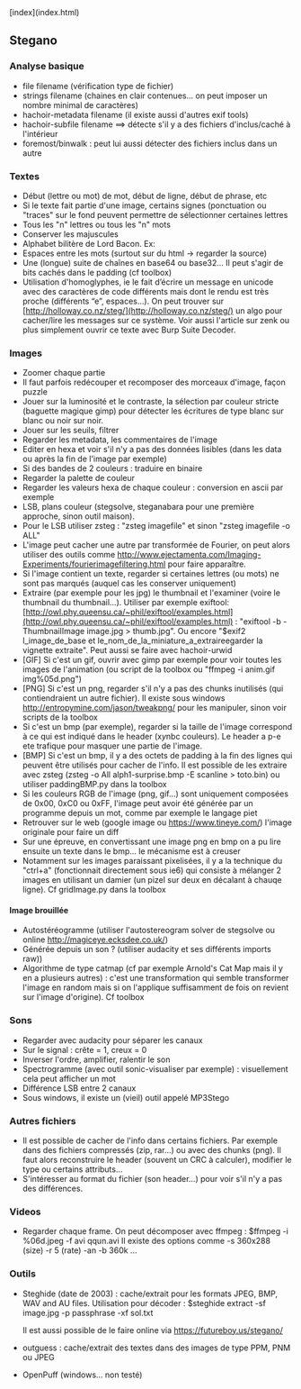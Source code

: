 <head>
  <meta http-equiv="content-type" content="text/html; charset=utf-8" />
  <title>Methode - Stegano</title>
</head>
[index](index.html)

## Stegano

### Analyse basique 
- file filename (vérification type de fichier)
- strings filename (chaines en clair contenues... on peut imposer un nombre minimal de caractères)
- hachoir-metadata filename (il existe aussi d'autres exif tools)
- hachoir-subfile filename ==> détecte s'il y a des fichiers d'inclus/caché à l'intérieur
- foremost/binwalk : peut lui aussi détecter des fichiers inclus dans un autre

### Textes
- Début (lettre ou mot) de mot, début de ligne, début de phrase, etc
- Si le texte fait partie d'une image, certains signes (ponctuation ou "traces" sur le fond peuvent permettre de sélectionner certaines lettres
- Tous les "n" lettres ou tous les "n" mots
- Conserver les majuscules
- Alphabet bilitère de Lord Bacon. Ex: 
- Espaces entre les mots (surtout sur du html -> regarder la source)
- Une (longue) suite de chaînes en base64 ou base32... Il peut s'agir de bits cachés dans le padding (cf toolbox)
- Utilisation d'homoglyphes, ie le fait d’écrire un message en unicode avec des caractères de code différents mais dont le rendu est très proche (différents “e”, espaces…). On peut trouver sur [http://holloway.co.nz/steg/](http://holloway.co.nz/steg/) un algo pour cacher/lire les messages sur ce système. Voir aussi l'article sur zenk ou plus simplement ouvrir ce texte avec Burp Suite Decoder.

### Images 
- Zoomer chaque partie
- Il faut parfois redécouper et recomposer des morceaux d'image, façon puzzle
- Jouer sur la luminosité et le contraste, la sélection par couleur stricte (baguette magique gimp) pour détecter les écritures de type blanc sur blanc ou noir sur noir.
- Jouer sur les seuils, filtrer
- Regarder les metadata, les commentaires de l'image
- Editer en hexa et voir s'il n'y a pas des données lisibles (dans les data ou après la fin de l'image par exemple)
- Si des bandes de 2 couleurs : traduire en binaire
- Regarder la palette de couleur
- Regarder les valeurs hexa de chaque couleur : conversion en ascii par exemple
- LSB, plans couleur (stegsolve, steganabara pour une première approche, sinon outil maison).
- Pour le LSB utiliser zsteg : "zsteg imagefile" et sinon "zsteg imagefile -o ALL"
- L'image peut cacher une autre par transformée de Fourier, on peut alors utiliser des outils comme http://www.ejectamenta.com/Imaging-Experiments/fourierimagefiltering.html pour faire apparaître.
- Si l'image contient un texte, regarder si certaines lettres (ou mots) ne sont pas marqués (auquel cas les conserver uniquement)
- Extraire (par exemple pour les jpg) le thumbnail et l'examiner (voire le thumbnail du thumbnail...). Utiliser par exemple exiftool: [http://owl.phy.queensu.ca/~phil/exiftool/examples.html](http://owl.phy.queensu.ca/~phil/exiftool/examples.html) : "exiftool -b -ThumbnailImage image.jpg > thumb.jpg". Ou encore  "$exif2 l_image_de_base ­et le_nom_de_la_miniature_a_extraireegarder la vignette extraite". Peut aussi se faire avec hachoir-urwid
- [GIF] Si c'est un gif, ouvrir avec gimp par exemple pour voir toutes les images de l'animation (ou script de la toolbox ou "ffmpeg -i anim.gif img%05d.png")
- [PNG] Si c'est un png, regarder s'il n'y a pas des chunks inutilisés (qui contiendraient un autre fichier). Il existe sous windows http://entropymine.com/jason/tweakpng/ pour les manipuler, sinon voir scripts de la toolbox
- Si c'est un bmp (par exemple), regarder si la taille de l'image correspond à ce qui est indiqué dans le header (x*y*nbc couleurs). Le header a p-e ete trafique pour masquer une partie de l'image. 
- [BMP] Si c'est un bmp, il y a des octets de padding à la fin des lignes qui peuvent être utilisés pour cacher de l'info. Il est possible de les extraire avec zsteg (zsteg -o All alph1-surprise.bmp -E scanline > toto.bin) ou utiliser paddingBMP.py dans la toolbox
- Si les couleurs RGB de l'image (png, gif...) sont uniquement composées de 0x00, 0xC0 ou 0xFF, l'image peut avoir été générée par un programme depuis un mot, comme par exemple le langage piet
- Retrouver sur le web (google image ou https://www.tineye.com/) l'image originale pour faire un diff
- Sur une épreuve, en convertissant une image png en bmp on a pu lire ensuite un texte dans le bmp... le mécanisme est à creuser
- Notamment sur les images paraissant pixelisées, il y a la technique du "ctrl+a" (fonctionnait directement sous ie6) qui consiste à mélanger 2 images en utilisant un damier (un pizel sur deux en décalant à chauqe ligne). Cf gridImage.py dans la toolbox

#### Image brouillée
- Autostéréogramme (utiliser l'autostereogram solver de stegsolve ou online http://magiceye.ecksdee.co.uk/)
- Générée depuis un son ? (utiliser audacity et ses différents imports raw))
- Algorithme de type catmap (cf par exemple Arnold's Cat Map mais il y en a plusieurs autres) : c'est une transformation qui semble transformer l'image en random mais si on l'applique suffisamment de fois on revient sur l'image d'origine). Cf toolbox

### Sons
- Regarder avec audacity pour séparer les canaux
- Sur le signal : crête = 1, creux = 0
- Inverser l'ordre, amplifier, ralentir le son
- Spectrogramme (avec outil sonic-visualiser par exemple) : visuellement cela peut afficher un mot
- Différence LSB entre 2 canaux
- Sous windows, il existe un (vieil) outil appelé MP3Stego

### Autres fichiers
- Il est possible de cacher de l'info dans certains fichiers. Par exemple dans des fichiers compressés (zip, rar...) ou avec des chunks (png). Il faut alors reconstruire le header (souvent un CRC à calculer), modifier le type ou certains attributs...
- S'intéresser au format du fichier (son header...) pour voir s'il n'y a pas des différences.

### Videos
- Regarder chaque frame. On peut décomposer avec ffmpeg : $ffmpeg -i %06d.jpeg -f avi qqun.avi
Il existe des options comme -s 360x288 (size) -r 5 (rate) -an -b 360k ...

### Outils
- Steghide (date de 2003) : cache/extrait pour les formats JPEG, BMP, WAV and AU files. Utilisation pour décoder :
    $steghide extract -sf image.jpg -p passphrase -xf sol.txt
    
    Il est aussi possible de le faire online via https://futureboy.us/stegano/
- outguess : cache/extrait des textes dans des images de type PPM, PNM ou JPEG
- OpenPuff (windows... non testé)
